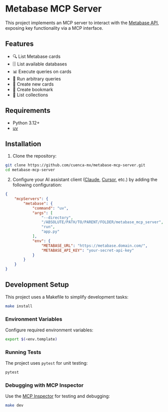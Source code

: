 # Metabase MCP Server

This project implements an MCP server to interact with the [Metabase API](https://www.metabase.com/), exposing key functionality via a MCP interface.

## Features

- 🔍 List Metabase cards
- 🗄️ List available databases
- 📊 Execute queries on cards
- 🧾 Run arbitrary queries
- 📝 Create new cards
- 🔖 Create bookmark
- 📁 List collections

## Requirements

- Python 3.12+
- [uv](https://docs.astral.sh/uv/getting-started/installation/)

## Installation

1. Clone the repository:
```bash
git clone https://github.com/cuenca-mx/metabase-mcp-server.git
cd metabase-mcp-server
```

2. Configure your AI assistant client ([Claude](https://modelcontextprotocol.io/quickstart/user), [Cursor](https://docs.cursor.com/context/model-context-protocol), etc.) by adding the following configuration:

```json
{
    "mcpServers": {
        "metabase": {
            "command": "uv",
            "args": [
                "--directory",
                "/ABSOLUTE/PATH/TO/PARENT/FOLDER/metabase_mcp_server",
                "run",
                "app.py"
            ],
            "env": {
                "METABASE_URL": "https://metabase.domain.com/",
                "METABASE_API_KEY": "your-secret-api-key"
            }
        }
    }
}
```

## Development Setup

This project uses a Makefile to simplify development tasks:

```bash
make install
```

### Environment Variables

Configure required environment variables:

```bash
export $(<env.template)
```

### Running Tests

The project uses `pytest` for unit testing:

```bash
pytest
```

### Debugging with MCP Inspector

Use the [MCP Inspector](https://modelcontextprotocol.io/docs/tools/inspector) for testing and debugging:

```bash
make dev
```
